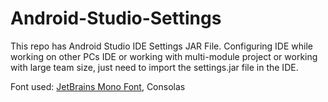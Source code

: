 # Android-Studio-Settings

This repo has Android Studio IDE Settings JAR File. Configuring IDE while working on other PCs IDE or working with multi-module project or working with large team size, just need to import the settings.jar file in the IDE. 

Font used: <a href="https://www.jetbrains.com/lp/mono/">JetBrains Mono Font</a>, Consolas
